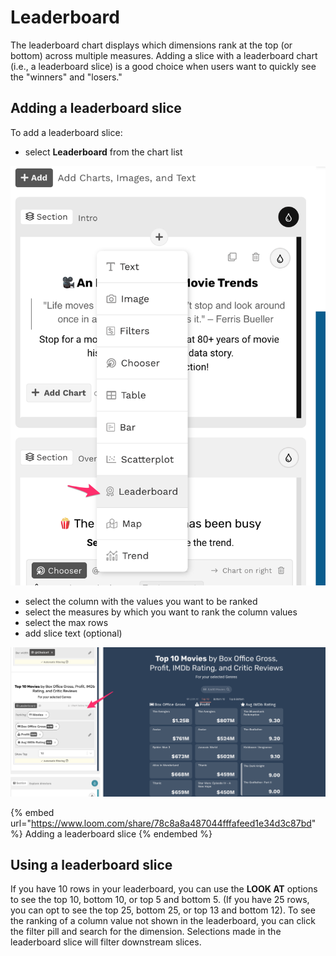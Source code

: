 # Leaderboard

The leaderboard chart displays which dimensions rank at the top (or bottom) across multiple measures. Adding a slice with a leaderboard chart (i.e., a leaderboard slice) is a good choice when users want to quickly see the "winners" and "losers."

## Adding a leaderboard slice

To add a leaderboard slice:

* select **Leaderboard** from the chart list

![Select Leaderboard from dropdown](<../../../.gitbook/assets/image (369).png>)

* select the column with the values you want to be ranked
* select the measures by which you want to rank the column values
* select the max rows
* add slice text (optional)

![A leaderboard slice](<../../../.gitbook/assets/image (333) (1).png>)

{% embed url="https://www.loom.com/share/78c8a8a487044fffafeed1e34d3c87bd" %}
Adding a leaderboard slice
{% endembed %}

## Using a leaderboard slice

If you have 10 rows in your leaderboard, you can use the **LOOK AT** options to see the top 10, bottom 10, or top 5 and bottom 5. (If you have 25 rows, you can opt to see the top 25, bottom 25, or top 13 and bottom 12). To see the ranking of a column value not shown in the leaderboard, you can click the filter pill and search for the dimension. Selections made in the leaderboard slice will filter downstream slices.&#x20;
